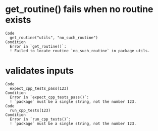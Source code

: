 # get_routine() fails when no routine exists

    Code
      get_routine("utils", "no_such_routine")
    Condition
      Error in `get_routine()`:
      ! Failed to locate routine `no_such_routine` in package utils.

# validates inputs

    Code
      expect_cpp_tests_pass(123)
    Condition
      Error in `expect_cpp_tests_pass()`:
      ! `package` must be a single string, not the number 123.
    Code
      run_cpp_tests(123)
    Condition
      Error in `run_cpp_tests()`:
      ! `package` must be a single string, not the number 123.

